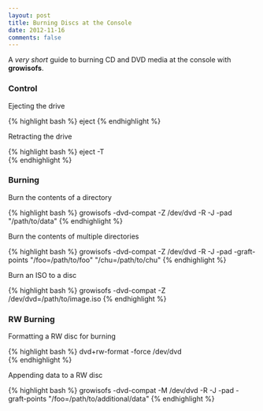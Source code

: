 ```yaml
---
layout: post
title: Burning Discs at the Console
date: 2012-11-16
comments: false
---
```


A <em>very short </em>guide to burning CD and DVD media at the console with <strong>growisofs</strong>.

### Control

Ejecting the drive

{% highlight bash %}
eject
{% endhighlight %}  

Retracting the drive 

{% highlight bash %}
eject -T  
{% endhighlight %}

### Burning

Burn the contents of a directory  

{% highlight bash %}
growisofs -dvd-compat -Z /dev/dvd -R -J -pad "/path/to/data"
{% endhighlight %}

Burn the contents of multiple directories  

{% highlight bash %}
growisofs -dvd-compat -Z /dev/dvd -R -J -pad -graft-points "/foo=/path/to/foo" "/chu=/path/to/chu"
{% endhighlight %}

Burn an ISO to a disc

{% highlight bash %}
growisofs -dvd-compat -Z /dev/dvd=/path/to/image.iso
{% endhighlight %}

### RW Burning

Formatting a RW disc for burning  

{% highlight bash %}
dvd+rw-format -force /dev/dvd  
{% endhighlight %}

Appending data to a RW disc  

{% highlight bash %}
growisofs -dvd-compat -M /dev/dvd -R -J -pad -graft-points "/foo=/path/to/additional/data"
{% endhighlight %}
